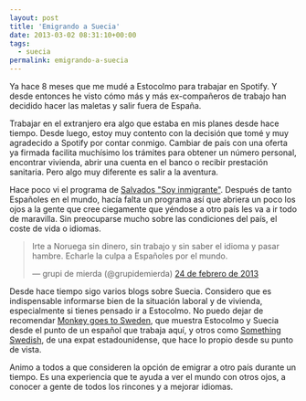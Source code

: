 ```yaml
---
layout: post
title: 'Emigrando a Suecia'
date: 2013-03-02 08:31:10+00:00
tags:
  - suecia
permalink: emigrando-a-suecia
---
```


Ya hace 8 meses que me mudé a Estocolmo para trabajar en Spotify. Y desde entonces he visto cómo más y más ex-compañeros de trabajo han decidido hacer las maletas y salir fuera de España.

Trabajar en el extranjero era algo que estaba en mis planes desde hace tiempo. Desde luego, estoy muy contento con la decisión que tomé y muy agradecido a Spotify por contar conmigo. Cambiar de país con una oferta ya firmada facilita muchísimo los trámites para obtener un número personal, encontrar vivienda, abrir una cuenta en el banco o recibir prestación sanitaria. Pero algo muy diferente es salir a la aventura.

<!-- more -->
Hace poco vi el programa de [Salvados "Soy inmigrante"](http://www.lasexta.com/videos/salvados/2013-febrero-24-2013022200029.html). Después de tanto Españoles en el mundo, hacía falta un programa así que abriera un poco los ojos a la gente que cree ciegamente que yéndose a otro país les va a ir todo de maravilla. Sin preocuparse mucho sobre las condiciones del país, el coste de vida o idiomas.
<blockquote class="twitter-tweet" lang="es">Irte a Noruega sin dinero, sin trabajo y sin saber el idioma y pasar hambre. Echarle la culpa a Españoles por el mundo.

— grupi de mierda (@grupidemierda) <a href="https://twitter.com/grupidemierda/status/305786230325510144">24 de febrero de 2013</a></blockquote>

Desde hace tiempo sigo varios blogs sobre Suecia. Considero que es indispensable informarse bien de la situación laboral y de vivienda, especialmente si tienes pensado ir a Estocolmo. No puedo dejar de recomendar [Monkey goes to Sweden](http://monkeygoestosweden.blogspot.se/), que muestra Estocolmo y Suecia desde el punto de un español que trabaja aquí, y otros como [Something Swedish](http://somethingswedish.wordpress.com/), de una expat estadounidense, que hace lo propio desde su punto de vista.

Animo a todos a que consideren la opción de emigrar a otro país durante un tiempo. Es una experiencia que te ayuda a ver el mundo con otros ojos, a conocer a gente de todos los rincones y a mejorar idiomas.
